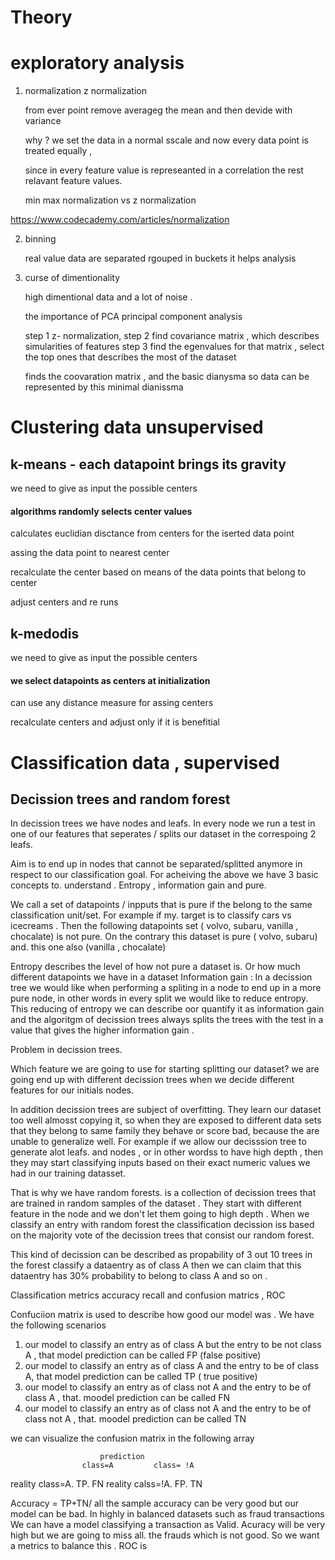 # Theory 

# exploratory analysis

1.  normalization z normalization 


    from ever point remove averageg the mean and then devide with variance 
    
    why ? we set the data in a normal sscale and now every data point is treated equally , 
    
    since in every  feature value is represeanted in a correlation the rest relavant feature values. 
    
    
    min max normalization vs z normalization 
    
https://www.codecademy.com/articles/normalization    

2. binning 

   real value data are separated rgouped in buckets it helps analysis
   
3. curse of dimentionality 

    high dimentional data and a lot of noise . 
    
    the importance of PCA principal component analysis 
    
    step 1 z- normalization, 
    step 2 find covariance matrix , which describes simularities of features 
    step 3 find the egenvalues for that matrix , select the top ones that describes the most of the dataset
    
    finds the coovaration matrix , and the basic dianysma so data can be represented by this minimal dianissma 
    
# Clustering data unsupervised

## k-means - each datapoint brings its gravity

we need to give as input the possible centers 
#### algorithms randomly selects center values 
calculates euclidian disctance from centers for the iserted data point 

assing the data point to nearest center 

recalculate the center based on means of the data points that belong to center 

adjust centers and re runs 

## k-medodis 

we need to give as input the possible centers 
#### we select datapoints as centers at initialization 

can use any distance measure for assing centers 

recalculate centers and adjust only if it is benefitial 

 
# Classification data , supervised

## Decission trees and random forest 

In decission trees we have nodes and leafs. In every node we run a test in one of our features that seperates / splits our dataset in the correspoing 2 leafs.

Aim is to end up in nodes that cannot be separated/splitted anymore in respect to our classification goal.  For acheiving the above we have 3 basic concepts to. understand . Entropy , information gain and pure. 

We call a set of datapoints / inpputs that is pure if the belong to the same classification unit/set.
For example if my. target is to classify cars vs icecreams .  Then the following datapoints set ( volvo, subaru, vanilla , chocalate) is not pure.
On the contrary this dataset is pure ( volvo, subaru) and. this one also (vanilla , chocalate)

Entropy describes  the level of how not pure a dataset is. Or how much different datapoints we have in a dataset
Information gain : In a decission tree we would like when performing a spliting in a node to end up in a more pure node, in other words in every split we would like to reduce entropy. This reducing of entropy we can describe oor quantify  it as information gain and the algoritgm of decission trees always splits the trees with the test in a value that gives the higher information gain . 

Problem in decission trees.

Which feature we are going to use for starting splitting our dataset? we are going end up with different decission trees when we decide different features for our initials nodes. 

In addition decission trees are subject of overfitting. They learn our dataset too well almosst copying it, so when they are exposed to different data sets that they belong to same family they behave or score bad, because the are unable to generalize well. For example if we allow our decisssion tree to generate alot leafs. and nodes , or in other wordss to have high depth , then they may start classifying inputs based on their exact numeric values we had in our training  datasset.

That is why we have random forests. is a collection of decission trees that are trained in random samples of the dataset . They start with different feature in the node and we don't let them going to high depth . When we classify an entry with random forest the classification decission iss based on the majority vote of the decission trees that consist our random forest. 

This kind of decission can be described as propability of 3 out 10 trees in the forest classify a dataentry as of class A then we can claim that this dataentry has 30% probability to belong to class A and so on . 


Classification metrics accuracy recall and confusion matrics , ROC 

Confuciion matrix is used to describe how good our model was . We have the following scenarios 
1. our model to classify an entry as of class A but the entry to be not class A , that model prediction can be called FP (false positive)
2. our model to classify an entry as of class A and the entry to be of class A, that model prediction can be called TP ( true positive)
3. our model to classify an entry as of class not A and the entry to be of class A , that. moodel prediction can be called FN
3. our model to classify an entry as of class not A and the entry to be of class not A , that. moodel prediction can be called TN

we can visualize the confusion matrix in the following array 

                        prediction 
                    class=A         class= !A
 reality class=A.    TP.              FN
 reality calss=!A.   FP.              TN
 
 Accuracy = TP+TN/ all the sample 
 accuracy can be very good but our model can be bad. 
 In highly in balanced datasets such as fraud transactions We can have a model classifying a transaction as Valid. 
 Acuracy will be very high but we are going to miss all. the frauds which is not good. So we want a metrics to balance this .
 ROC is 









